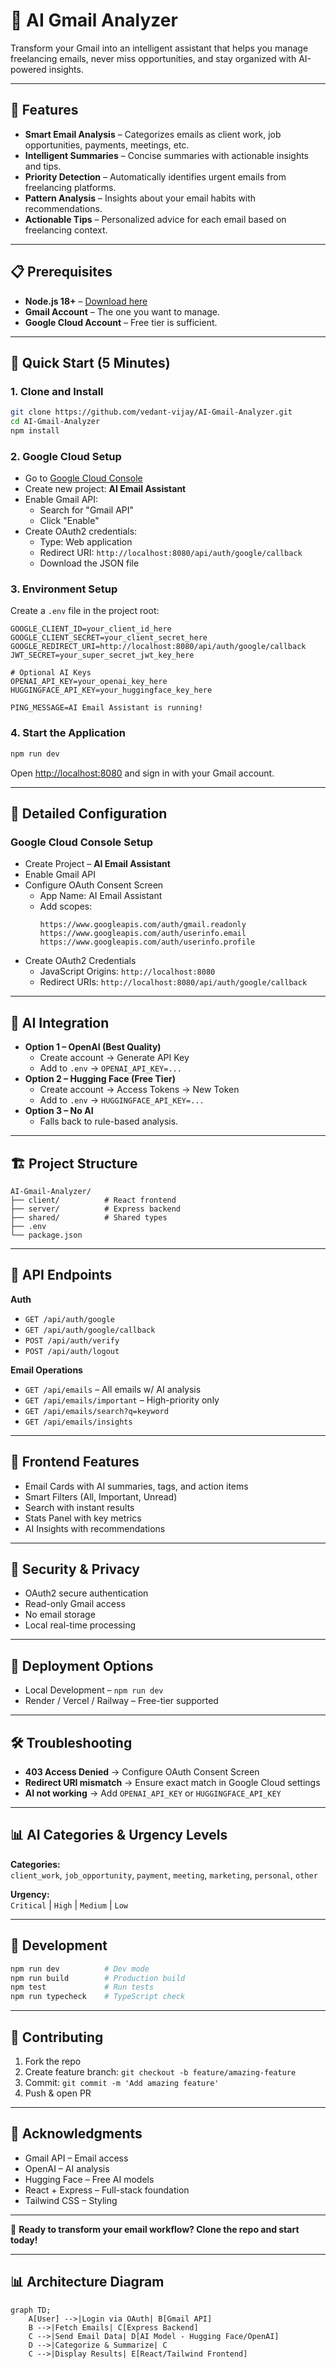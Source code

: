 # 📧 AI Gmail Analyzer

Transform your Gmail into an intelligent assistant that helps you manage freelancing emails, never miss opportunities, and stay organized with AI-powered insights.

---

## 🎯 Features

- **Smart Email Analysis** – Categorizes emails as client work, job opportunities, payments, meetings, etc.
- **Intelligent Summaries** – Concise summaries with actionable insights and tips.
- **Priority Detection** – Automatically identifies urgent emails from freelancing platforms.
- **Pattern Analysis** – Insights about your email habits with recommendations.
- **Actionable Tips** – Personalized advice for each email based on freelancing context.

---

## 📋 Prerequisites

- **Node.js 18+** – [Download here](https://nodejs.org/)
- **Gmail Account** – The one you want to manage.
- **Google Cloud Account** – Free tier is sufficient.

---

## 🚀 Quick Start (5 Minutes)

### 1. Clone and Install

```bash
git clone https://github.com/vedant-vijay/AI-Gmail-Analyzer.git
cd AI-Gmail-Analyzer
npm install
```

### 2. Google Cloud Setup

- Go to [Google Cloud Console](https://console.cloud.google.com/)
- Create new project: **AI Email Assistant**
- Enable Gmail API:
  - Search for "Gmail API"
  - Click "Enable"
- Create OAuth2 credentials:
  - Type: Web application
  - Redirect URI: `http://localhost:8080/api/auth/google/callback`
  - Download the JSON file

### 3. Environment Setup

Create a `.env` file in the project root:

```env
GOOGLE_CLIENT_ID=your_client_id_here
GOOGLE_CLIENT_SECRET=your_client_secret_here
GOOGLE_REDIRECT_URI=http://localhost:8080/api/auth/google/callback
JWT_SECRET=your_super_secret_jwt_key_here

# Optional AI Keys
OPENAI_API_KEY=your_openai_key_here
HUGGINGFACE_API_KEY=your_huggingface_key_here

PING_MESSAGE=AI Email Assistant is running!
```

### 4. Start the Application

```bash
npm run dev
```

Open [http://localhost:8080](http://localhost:8080) and sign in with your Gmail account.

---

## 🔧 Detailed Configuration

### Google Cloud Console Setup

- Create Project – **AI Email Assistant**
- Enable Gmail API
- Configure OAuth Consent Screen
  - App Name: AI Email Assistant
  - Add scopes:
    ```
    https://www.googleapis.com/auth/gmail.readonly
    https://www.googleapis.com/auth/userinfo.email
    https://www.googleapis.com/auth/userinfo.profile
    ```
- Create OAuth2 Credentials
  - JavaScript Origins: `http://localhost:8080`
  - Redirect URIs: `http://localhost:8080/api/auth/google/callback`

---

## 🤖 AI Integration

- **Option 1 – OpenAI (Best Quality)**
  - Create account → Generate API Key
  - Add to `.env` → `OPENAI_API_KEY=...`
- **Option 2 – Hugging Face (Free Tier)**
  - Create account → Access Tokens → New Token
  - Add to `.env` → `HUGGINGFACE_API_KEY=...`
- **Option 3 – No AI**
  - Falls back to rule-based analysis.

---

## 🏗️ Project Structure

```
AI-Gmail-Analyzer/
├── client/          # React frontend
├── server/          # Express backend
├── shared/          # Shared types
├── .env
└── package.json
```

---

## 🔌 API Endpoints

**Auth**
- `GET /api/auth/google`
- `GET /api/auth/google/callback`
- `POST /api/auth/verify`
- `POST /api/auth/logout`

**Email Operations**
- `GET /api/emails` – All emails w/ AI analysis
- `GET /api/emails/important` – High-priority only
- `GET /api/emails/search?q=keyword`
- `GET /api/emails/insights`

---

## 🎨 Frontend Features

- Email Cards with AI summaries, tags, and action items
- Smart Filters (All, Important, Unread)
- Search with instant results
- Stats Panel with key metrics
- AI Insights with recommendations

---

## 🔐 Security & Privacy

- OAuth2 secure authentication
- Read-only Gmail access
- No email storage
- Local real-time processing

---

## 🚀 Deployment Options

- Local Development – `npm run dev`
- Render / Vercel / Railway – Free-tier supported

---

## 🛠️ Troubleshooting

- **403 Access Denied** → Configure OAuth Consent Screen
- **Redirect URI mismatch** → Ensure exact match in Google Cloud settings
- **AI not working** → Add `OPENAI_API_KEY` or `HUGGINGFACE_API_KEY`

---

## 📊 AI Categories & Urgency Levels

**Categories:**  
`client_work`, `job_opportunity`, `payment`, `meeting`, `marketing`, `personal`, `other`

**Urgency:**  
`Critical` | `High` | `Medium` | `Low`

---

## 🔄 Development

```bash
npm run dev          # Dev mode
npm run build        # Production build
npm test             # Run tests
npm run typecheck    # TypeScript check
```

---

## 🤝 Contributing

1. Fork the repo
2. Create feature branch: `git checkout -b feature/amazing-feature`
3. Commit: `git commit -m 'Add amazing feature'`
4. Push & open PR


---

## 🙏 Acknowledgments

- Gmail API – Email access
- OpenAI – AI analysis
- Hugging Face – Free AI models
- React + Express – Full-stack foundation
- Tailwind CSS – Styling

---

🚀 **Ready to transform your email workflow? Clone the repo and start today!**

---

## 📊 Architecture Diagram

```mermaid
graph TD;
    A[User] -->|Login via OAuth| B[Gmail API]
    B -->|Fetch Emails| C[Express Backend]
    C -->|Send Email Data| D[AI Model - Hugging Face/OpenAI]
    D -->|Categorize & Summarize| C
    C -->|Display Results| E[React/Tailwind Frontend]
```
